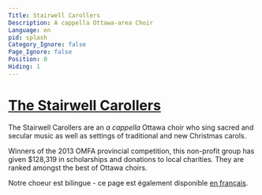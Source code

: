 ```yaml
---
Title: Stairwell Carollers
Description: A cappella Ottawa-area Choir
Language: en
pid: splash
Category_Ignore: false
Page_Ignore: false
Position: 0
Hiding: 1
---
```


<div class="jumbotron">
  <h1><a href="%base_url%/?about" >The Stairwell Carollers</a></h1>
  <p>	The Stairwell Carollers are an <i>a cappella</i> Ottawa choir who sing
	sacred and secular music as well as settings of
	traditional and new Christmas carols.</p>
  <p>Winners of the 2013 OMFA provincial competition,
	this non-profit group has given $128,319
	in scholarships and donations to local charities.
	They are ranked amongst the best of Ottawa choirs.</p>
  <p>Notre choeur est bilingue - ce page est également disponible <a href="%base_url%/?accueil">en français</a>.</p>
</div>

  <div id="main_area">
    <!-- Slider -->
    <div class="row">
      <div class="col-xs-12" id="slider">
        <!-- Top part of the slider -->
        <div class="row">
          <div class="col-sm-4" id="carousel-text"></div> <!-- This "empty" div gets filled with the text below -->
          <div id="slide-content" style="display: none;">
            <div id="slide-content-0">
              <h2>Auditions</h2>
			  <p>The Stairwell Carollers will hold <a href="%base_url%/?auditions">auditions
				  for new members in August</a></p>
            </div>

            <div id="slide-content-1">
              <h2>Charity</h2>
              <p>The Stairwell Carollers raises money for
				<a href="%base_url%/?Charity/Charities">charities</a> and
				<a href="%base_url%/?Charity/Scholarships">scholarships</a>.</p>
            </div>

            <div id="slide-content-2">
              <h2>CDs</h2>
              <p>The Stairwell Carollers'
				<a href="%base_url%/?CDs/o-magnum-mysterium-en">latest CD</a>
				is now on sale!</p>
            </div>

            <div id="slide-content-3">
              <h2>Concerts</h2>
              <p>The Stairwell Carollers' sing concerts at
				<a href="%base_url%/?Concerts/Christmas-Season">Christmas</a>
				and in the spring.</p>
            </div>
          </div>
          <div class="col-sm-8" id="carousel-bounding-box">
            <div class="carousel" id="myCarousel" >
              <!-- Carousel items -->
              <div class="carousel-inner">
                <div class="active item" data-slide-number="0">
                  <img src="assets/SCinRideauChapel-carousel.jpg"></div>

                <div class="item" data-slide-number="1">
                  <img src="assets/Immigrant Services-carousel.jpg"></div>

                <div class="item" data-slide-number="2">
                  <img src="assets/OMagnumMysterium-cover-carousel.jpg"></div>

                <div class="item" data-slide-number="3">
                  <img src="assets/Spring Concert 2016 - Almonte-carousel.jpg"></div>

              </div><!-- Carousel nav -->
              <a class="left carousel-control" href="#myCarousel" role="button" data-slide="prev">
                <span class="glyphicon glyphicon-chevron-left"></span></a>
              <a class="right carousel-control" href="#myCarousel" role="button" data-slide="next">
                <span class="glyphicon glyphicon-chevron-right"></span></a>
            </div>
          </div>
        </div>
      </div>
    </div><!--/Slider-->
  </div>
